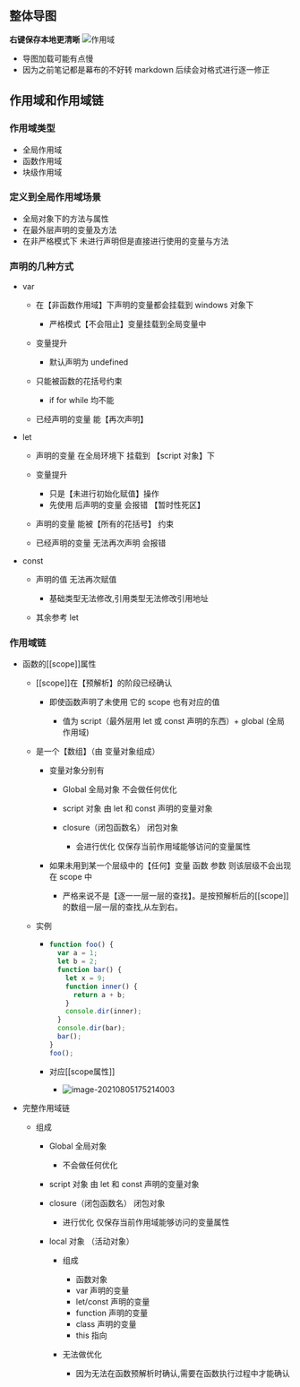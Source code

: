 ## 整体导图

**右键保存本地更清晰**
![作用域](https://i.loli.net/2021/08/05/TSNk5BtqUiVXhj7.png)

- 导图加载可能有点慢
- 因为之前笔记都是幕布的不好转 markdown 后续会对格式进行逐一修正

## 作用域和作用域链

### 作用域类型

- 全局作用域
- 函数作用域
- 块级作用域

### 定义到全局作用域场景

- 全局对象下的方法与属性
- 在最外层声明的变量及方法
- 在非严格模式下 未进行声明但是直接进行使用的变量与方法

### 声明的几种方式

- var

  - 在【非函数作用域】下声明的变量都会挂载到 windows 对象下

    - 严格模式【不会阻止】变量挂载到全局变量中

  - 变量提升

    - 默认声明为 undefined

  - 只能被函数的花括号约束

    - if for while 均不能

  - 已经声明的变量 能【再次声明】

- let

  - 声明的变量 在全局环境下 挂载到 【script 对象】下
  - 变量提升

    - 只是【未进行初始化赋值】操作
    - 先使用 后声明的变量 会报错 【暂时性死区】

  - 声明的变量 能被【所有的花括号】 约束
  - 已经声明的变量 无法再次声明 会报错

- const

  - 声明的值 无法再次赋值

    - 基础类型无法修改,引用类型无法修改引用地址

  - 其余参考 let

### 作用域链

- 函数的[[scope]]属性

  - [[scope]]在【预解析】的阶段已经确认

    - 即使函数声明了未使用 它的 scope 也有对应的值

      - 值为 script（最外层用 let 或 const 声明的东西）+ global (全局作用域)

  - 是一个【数组】（由 变量对象组成）

    - 变量对象分别有

      - Global 全局对象 不会做任何优化
      - script 对象 由 let 和 const 声明的变量对象
      - closure（闭包函数名） 闭包对象

        - 会进行优化 仅保存当前作用域能够访问的变量属性

    - 如果未用到某一个层级中的【任何】变量 函数 参数 则该层级不会出现在 scope 中

      - 严格来说不是【逐一一层一层的查找】。是按预解析后的[[scope]]的数组一层一层的查找,从左到右。

  - 实例

    - ```js
      function foo() {
        var a = 1;
        let b = 2;
        function bar() {
          let x = 9;
          function inner() {
            return a + b;
          }
          console.dir(inner);
        }
        console.dir(bar);
        bar();
      }
      foo();
      ```

    - 对应[[scope属性]]

      - ![image-20210805175214003](https://i.loli.net/2021/08/05/HnLQrp2aiufWMBd.png)

- 完整作用域链

  - 组成

    - Global 全局对象

      - 不会做任何优化

    - script 对象 由 let 和 const 声明的变量对象
    - closure（闭包函数名） 闭包对象

      - 进行优化 仅保存当前作用域能够访问的变量属性

    - local 对象 （活动对象）

      - 组成

        - 函数对象
        - var 声明的变量
        - let/const 声明的变量
        - function 声明的变量
        - class 声明的变量
        - this 指向

      - 无法做优化

        - 因为无法在函数预解析时确认,需要在函数执行过程中才能确认
